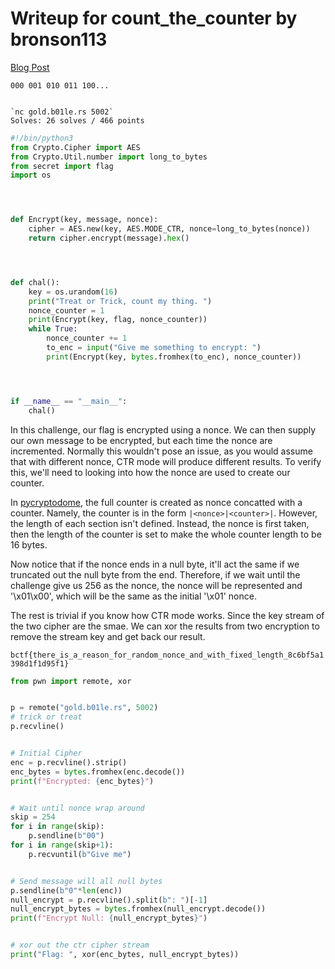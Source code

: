 # Writeup for count_the_counter by bronson113

[Blog Post](https://blog.bronson113.org/2024/04/15/b01lersctf-2024-author-writeup.html#count-the-counter)

```plaintext
000 001 010 011 100...


`nc gold.b01le.rs 5002`
Solves: 26 solves / 466 points
```


```python
#!/bin/python3
from Crypto.Cipher import AES
from Crypto.Util.number import long_to_bytes
from secret import flag
import os




def Encrypt(key, message, nonce):
    cipher = AES.new(key, AES.MODE_CTR, nonce=long_to_bytes(nonce))
    return cipher.encrypt(message).hex()




def chal():
    key = os.urandom(16)
    print("Treat or Trick, count my thing. ")
    nonce_counter = 1
    print(Encrypt(key, flag, nonce_counter))
    while True:
        nonce_counter += 1
        to_enc = input("Give me something to encrypt: ")
        print(Encrypt(key, bytes.fromhex(to_enc), nonce_counter))




if __name__ == "__main__":
    chal()
```


In this challenge, our flag is encrypted using a nonce. We can then supply our own message to be encrypted, but each time the nonce are incremented. Normally this wouldn't pose an issue, as you would assume that with different nonce, CTR mode will produce different results. To verify this, we'll need to looking into how the nonce are used to create our counter.


In [pycryptodome](https://github.com/Legrandin/pycryptodome/blob/master/lib/Crypto/Cipher/_mode_ctr.py#L349), the full counter is created as nonce concatted with a counter.
Namely, the counter is in the form `|<nonce>|<counter>|`.
However, the length of each section isn't defined. Instead, the nonce is first taken, then the length of the counter is set to make the whole counter length to be 16 bytes.


Now notice that if the nonce ends in a null byte, it'll act the same if we truncated out the null byte from the end. Therefore, if we wait until the challenge give us 256 as the nonce, the nonce will be represented and '\x01\x00', which will be the same as the initial '\x01' nonce.


The rest is trivial if you know how CTR mode works. Since the key stream of the two cipher are the smae. We can xor the results from two encryption to remove the stream key and get back our result.


`bctf{there_is_a_reason_for_random_nonce_and_with_fixed_length_8c6bf5a1398d1f1d95f1}`


```python
from pwn import remote, xor


p = remote("gold.b01le.rs", 5002)
# trick or treat
p.recvline()


# Initial Cipher
enc = p.recvline().strip()
enc_bytes = bytes.fromhex(enc.decode())
print(f"Encrypted: {enc_bytes}")


# Wait until nonce wrap around
skip = 254
for i in range(skip):
    p.sendline(b"00")
for i in range(skip+1):
    p.recvuntil(b"Give me")


# Send message will all null bytes
p.sendline(b"0"*len(enc))
null_encrypt = p.recvline().split(b": ")[-1]
null_encrypt_bytes = bytes.fromhex(null_encrypt.decode())
print(f"Encrypt Null: {null_encrypt_bytes}")


# xor out the ctr cipher stream
print("Flag: ", xor(enc_bytes, null_encrypt_bytes))
```



